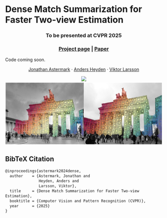 # Dense Match Summarization for Faster Two-view Estimation

<p align="middle">
  <h3 align="center">To be presented at CVPR 2025</h3>
  <h3 align="center">
  <a href="https://jastermark.github.io/DMS/">Project page</a>
  |
  <a href="https://openaccess.thecvf.com//content/CVPR2025/papers/Astermark_Dense_Match_Summarization_for_Faster_Two-view_Estimation_CVPR_2025_paper.pdf">Paper</a>
  </h3>
</p>


Code coming soon.



<p align="center">
  <a href="https://scholar.google.com/citations?user=dsEPAvUAAAAJ&hl=sv&oi=ao">Jonathan Astermark</a>
  ·
  <a href="https://scholar.google.com/citations?user=9j-6i_oAAAAJ&hl=sv&oi=ao">Anders Heyden</a>
  ·
  <a href="https://vlarsson.github.io/">Viktor Larsson</a>
</p>


<p float="middle" align="middle">
  <img src="assets/teaser_dense.png" height="200" style="position: relative"/><br>
  <img src="assets/teaser_cluster.png" height="200" style="position: relative"/>
</p>






## BibTeX Citation
```
@inproceedings{astermark2024dense,
  author    = {Astermark, Jonathan and
               Heyden, Anders and
               Larsson, Viktor},
  title     = {Dense Match Summarization for Faster Two-view Estimation},
  booktitle = {Computer Vision and Pattern Recognition (CVPR)},
  year      = {2025}
}
```
